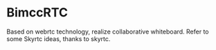 # BimccRTC
Based on webrtc technology, realize collaborative whiteboard. Refer to some Skyrtc ideas, thanks to skyrtc.
